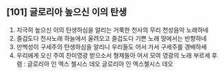 ## [101] 글로리아 높으신 이의 탄생

1) 지극히 높으신 이의 탄생하심을 알리는 거룩한 천사의 무리 천상음악 노래하네
2) 즐겁도다 천사노래 하늘에서 울려오고 즐겁도다 기쁜 노래 땅에서는 반향하네
3) 만백성이 구세주의 탄생하심을 알리니 우리들도 어서 가서 구세주를 경배하세
4) 우리에게 오신 주여 찬미영광 받으소서 형제들아 어서 모여 영광의 노래 부르세
후렴 : 글로리아 인 엑스 첼시스 데오 글로리아 인 엑스첼시스 데오
